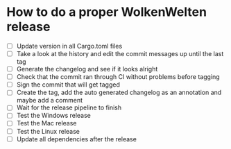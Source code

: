 # How to do a proper WolkenWelten release
- [ ] Update version in all Cargo.toml files
- [ ] Take a look at the history and edit the commit messages up until the last tag
- [ ] Generate the changelog and see if it looks alright
- [ ] Check that the commit ran through CI without problems before tagging
- [ ] Sign the commit that will get tagged
- [ ] Create the tag, add the auto generated changelog as an annotation and maybe add a comment
- [ ] Wait for the release pipeline to finish
- [ ] Test the Windows release
- [ ] Test the Mac release
- [ ] Test the Linux release
- [ ] Update all dependencies after the release